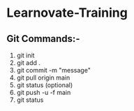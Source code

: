 # Learnovate-Training


## Git Commands:-

1) git init
2) git add .
3) git commit -m "message"
4) git pull origin main
5) git status (optional)
6) git push -u -f main
7) git status

